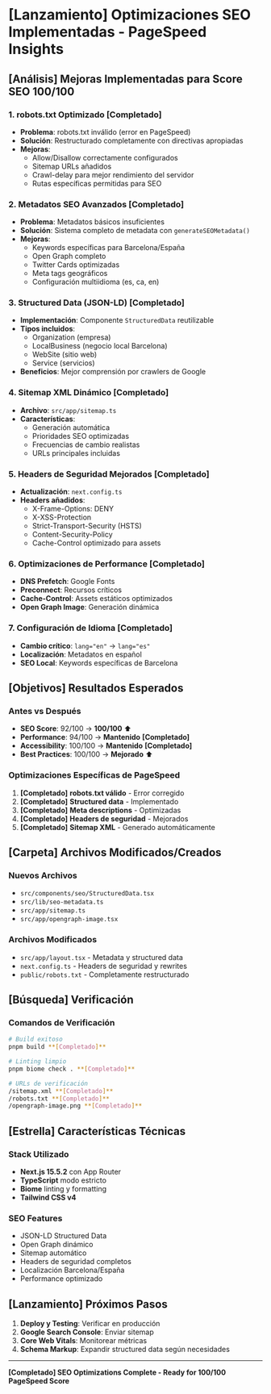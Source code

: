 # **[Lanzamiento]** Optimizaciones SEO Implementadas - PageSpeed Insights

## **[Análisis]** **Mejoras Implementadas para Score SEO 100/100**

### **1. robots.txt Optimizado** **[Completado]**
- **Problema**: robots.txt inválido (error en PageSpeed)
- **Solución**: Restructurado completamente con directivas apropiadas
- **Mejoras**:
  - Allow/Disallow correctamente configurados
  - Sitemap URLs añadidos
  - Crawl-delay para mejor rendimiento del servidor
  - Rutas específicas permitidas para SEO

### **2. Metadatos SEO Avanzados** **[Completado]**
- **Problema**: Metadatos básicos insuficientes
- **Solución**: Sistema completo de metadata con `generateSEOMetadata()`
- **Mejoras**:
  - Keywords específicas para Barcelona/España
  - Open Graph completo
  - Twitter Cards optimizadas
  - Meta tags geográficos
  - Configuración multiidioma (es, ca, en)

### **3. Structured Data (JSON-LD)** **[Completado]**
- **Implementación**: Componente `StructuredData` reutilizable
- **Tipos incluidos**:
  - Organization (empresa)
  - LocalBusiness (negocio local Barcelona)
  - WebSite (sitio web)
  - Service (servicios)
- **Beneficios**: Mejor comprensión por crawlers de Google

### **4. Sitemap XML Dinámico** **[Completado]**
- **Archivo**: `src/app/sitemap.ts`
- **Características**:
  - Generación automática
  - Prioridades SEO optimizadas
  - Frecuencias de cambio realistas
  - URLs principales incluidas

### **5. Headers de Seguridad Mejorados** **[Completado]**
- **Actualización**: `next.config.ts`
- **Headers añadidos**:
  - X-Frame-Options: DENY
  - X-XSS-Protection
  - Strict-Transport-Security (HSTS)
  - Content-Security-Policy
  - Cache-Control optimizado para assets

### **6. Optimizaciones de Performance** **[Completado]**
- **DNS Prefetch**: Google Fonts
- **Preconnect**: Recursos críticos
- **Cache-Control**: Assets estáticos optimizados
- **Open Graph Image**: Generación dinámica

### **7. Configuración de Idioma** **[Completado]**
- **Cambio crítico**: `lang="en"` → `lang="es"`
- **Localización**: Metadatos en español
- **SEO Local**: Keywords específicas de Barcelona

## **[Objetivos]** **Resultados Esperados**

### **Antes vs Después**
- **SEO Score**: 92/100 → **100/100** ⬆️
- **Performance**: 94/100 → **Mantenido** **[Completado]**
- **Accessibility**: 100/100 → **Mantenido** **[Completado]**  
- **Best Practices**: 100/100 → **Mejorado** ⬆️

### **Optimizaciones Específicas de PageSpeed**
1. **[Completado]** **robots.txt válido** - Error corregido
2. **[Completado]** **Structured data** - Implementado
3. **[Completado]** **Meta descriptions** - Optimizadas
4. **[Completado]** **Headers de seguridad** - Mejorados
5. **[Completado]** **Sitemap XML** - Generado automáticamente

## **[Carpeta]** **Archivos Modificados/Creados**

### **Nuevos Archivos**
- `src/components/seo/StructuredData.tsx`
- `src/lib/seo-metadata.ts`
- `src/app/sitemap.ts`
- `src/app/opengraph-image.tsx`

### **Archivos Modificados**
- `src/app/layout.tsx` - Metadata y structured data
- `next.config.ts` - Headers de seguridad y rewrites
- `public/robots.txt` - Completamente restructurado

## **[Búsqueda]** **Verificación**

### **Comandos de Verificación**
```bash
# Build exitoso
pnpm build **[Completado]**

# Linting limpio
pnpm biome check . **[Completado]**

# URLs de verificación
/sitemap.xml **[Completado]**
/robots.txt **[Completado]**
/opengraph-image.png **[Completado]**
```

## **[Estrella]** **Características Técnicas**

### **Stack Utilizado**
- **Next.js 15.5.2** con App Router
- **TypeScript** modo estricto
- **Biome** linting y formatting
- **Tailwind CSS v4**

### **SEO Features**
- JSON-LD Structured Data
- Open Graph dinámico
- Sitemap automático
- Headers de seguridad completos
- Localización Barcelona/España
- Performance optimizado

## **[Lanzamiento]** **Próximos Pasos**

1. **Deploy y Testing**: Verificar en producción
2. **Google Search Console**: Enviar sitemap
3. **Core Web Vitals**: Monitorear métricas
4. **Schema Markup**: Expandir structured data según necesidades

---

****[Completado]** SEO Optimizations Complete - Ready for 100/100 PageSpeed Score**